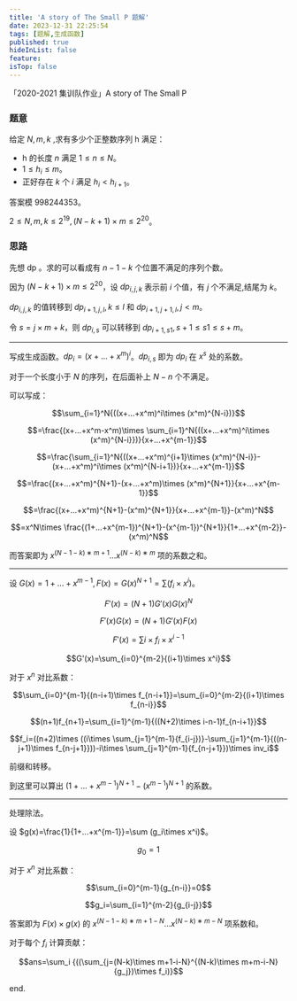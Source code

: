 ```yaml
---
title: 'A story of The Small P 题解'
date: 2023-12-31 22:25:54
tags: [题解,生成函数]
published: true
hideInList: false
feature: 
isTop: false
---
```

「2020-2021 集训队作业」A story of The Small P

### 题意

给定 $N, m, k$ ,求有多少个正整数序列 h 满足：

- h 的长度 $n$ 满足 $1\leq n\leq N$。
- $1\leq h_i\leq m$。
- 正好存在 $k$ 个 $i$ 满足 $h_i<h_{i+1}$。

答案模 $998244353$。

$2\leq N, m, k\leq 2^{19},(N-k+1)\times m\leq 2^{20}$。

### 思路

先想 dp 。求的可以看成有 $n−1−k$ 个位置不满足的序列个数。

因为 $(N − k + 1)\times m\leq 2^{20}$，设 $dp_{i,j,k}$ 表示前 $i$ 个值，有 $j$ 个不满足,结尾为 $k$。

$dp_{i,j,k}$ 的值转移到 $dp_{i+1,j,l},k\leq l$ 和 $dp_{i+1,j+1,l},j<m$。

令 $s=j\times m+k$，则 $dp_{i,s}$ 可以转移到 $dp_{i+1,s1},s+1\leq s1\leq s+m$。

---

写成生成函数。$dp_i=(x+...+x
^m)^i$。$dp_{i,s}$ 即为 $dp_i$ 在 $x^s$ 处的系数。

对于一个长度小于 $N$ 的序列，在后面补上 $N−n$ 个不满足。

可以写成：

$$\sum_{i=1}^N{((x+...+x^m)^i\times (x^m)^{N-i})}$$

$$=\frac{(x+...+x^m-x^m)\times \sum_{i=1}^N{((x+...+x^m)^i\times (x^m)^{N-i}})}{x+...+x^{m-1}}$$

$$=\frac{\sum_{i=1}^N{((x+...+x^m)^{i+1}\times (x^m)^{N-i}}-(x+...+x^m)^i\times (x^m)^{N-i+1})}{x+...+x^{m-1}}$$

$$=\frac{(x+...+x^m)^{N+1}-(x+...+x^m)\times (x^m)^{N+1}}{x+...+x^{m-1}}$$

$$=\frac{(x+...+x^m)^{N+1}-(x^m)^{N+1}}{x+...+x^{m-1}}-(x^m)^N$$

$$=x^N\times \frac{(1+...+x^{m-1})^{N+1}-(x^{m-1})^{N+1}}{1+...+x^{m-2}}-(x^m)^N$$

而答案即为 $x^{(N−1−k)∗m+1}...x^{(N−k)∗m}$ 项的系数之和。

---

设 $G(x)=1+...+x^{m-1},F(x)=G(x)^{N+1}=\sum{(f_i\times x^i)}$。

$$F'(x)=(N+1)G'(x)G(x)^N$$

$$F'(x)G(x)=(N+1)G'(x)F(x)$$

$$F'(x)=\sum i\times f_i\times x^{i-1}$$

$$G'(x)=\sum_{i=0}^{m-2}{(i+1)\times x^i}$$

对于 $x^n$ 对比系数：

$$\sum_{i=0}^{m-1}{(n-i+1)\times f_{n-i+1}}=\sum_{i=0}^{m-2}{(i+1)\times f_{n-i}}$$

$$(n+1)f_{n+1}=\sum_{i=1}^{m-1}{((N+2)\times i-n-1)f_{n-i+1}}$$

$$f_i=((n+2)\times ((i\times \sum_{j=1}^{m-1}{f_{i-j})}-\sum_{j=1}^{m-1}{((n-j+1)\times f_{n-j+1}}))-i\times \sum_{j=1}^{m-1}{f_{n-j+1}})\times inv_i$$

前缀和转移。

到这里可以算出 $(1+...+x^{m-1})^{N+1}-(x^{m-1})^{N+1}$ 的系数。

---

处理除法。

设 $g(x)=\frac{1}{1+...+x^{m-1}}=\sum (g_i\times x^i)$。

$$g_0=1$$

对于 $x^n$ 对比系数：

$$\sum_{i=0}^{m-1}{g_{n-i}}=0$$

$$g_i=\sum_{i=1}^{m-2}{g_{i-j}}$$


答案即为 $F(x)\times g(x)$ 的 $x^{(N−1−k)∗m+1-N}...x^{(N−k)∗m-N}$ 项系数和。

对于每个 $f_i$ 计算贡献：

$$ans=\sum_i {((\sum_{j=(N-k)\times m+1-i-N}^{(N-k)\times m+m-i-N}{g_j})\times f_i)}$$

end.